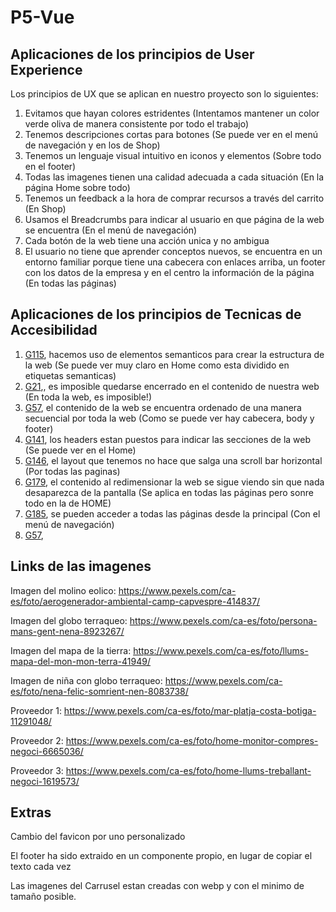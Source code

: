# P5-Vue

## Aplicaciones de los principios de User Experience
Los principios de UX que se aplican en nuestro proyecto son lo siguientes:
<ol>
  <li>Evitamos que hayan colores estridentes (Intentamos mantener un color verde oliva de manera consistente por todo el trabajo)</li>
  <li>Tenemos descripciones cortas para botones (Se puede ver en el menú de navegación y en los de Shop)</li>
  <li>Tenemos un lenguaje visual intuitivo en iconos y elementos (Sobre todo en el footer)</li>
  <li>Todas las imagenes tienen una calidad adecuada a cada situación (En la página Home sobre todo)</li>
  <li>Tenemos un feedback a la hora de comprar recursos a través del carrito (En Shop)</li>
  <li>Usamos el Breadcrumbs para indicar al usuario en que página de la web se encuentra (En el menú de navegación)</li>
  <li>Cada botón de la web tiene una acción unica y no ambigua</li>
  <li>El usuario no tiene que aprender conceptos nuevos, se encuentra en un entorno familiar porque tiene una cabecera con enlaces arriba, un footer con los datos de la empresa y en el centro la información de la página (En todas las páginas)</li>
</ol>

## Aplicaciones de los principios de Tecnicas de Accesibilidad
<ol>
  <li><a href="https://www.w3.org/WAI/WCAG21/Techniques/general/G115" target="_blank">G115</a>, hacemos uso de elementos semanticos para crear la estructura de la web (Se puede ver muy claro en Home como esta dividido en etiquetas semanticas)</li>
  
  <li><a href="https://www.w3.org/WAI/WCAG21/Techniques/general/G21" target="_blank">G21</a>,, es imposible quedarse encerrado en el contenido de nuestra web (En toda la web, es imposible!)</li>
  
  <li><a href="https://www.w3.org/WAI/WCAG21/Techniques/general/G57" target="_blank">G57</a>, el contenido de la web se encuentra ordenado de una manera secuencial por toda la web (Como se puede ver hay cabecera, body y footer)</li>
  
  <li><a href="https://www.w3.org/WAI/WCAG21/Techniques/general/G141" target="_blank">G141</a>, los headers estan puestos para indicar las secciones de la web (Se puede ver en el Home)</li>
  
  <li><a href="https://www.w3.org/WAI/WCAG21/Techniques/general/G146" target="_blank">G146</a>, el layout que tenemos no hace que salga una scroll bar horizontal (Por todas las paginas)</li>
  
  <li><a href="https://www.w3.org/WAI/WCAG21/Techniques/general/G179" target="_blank">G179</a>, el contenido al redimensionar la web se sigue viendo sin que nada desaparezca de la pantalla (Se aplica en todas las páginas pero sonre todo en la de HOME)</li>
  
  <li><a href="https://www.w3.org/WAI/WCAG21/Techniques/general/G185" target="_blank">G185</a>, se pueden acceder a todas las páginas desde la principal (Con el menú de navegación)</li>
  
  <li><a href="https://www.w3.org/WAI/WCAG21/Techniques/general/G57" target="_blank">G57</a>,</li>
</ol>

## Links de las imagenes
Imagen del molino eolico:
https://www.pexels.com/ca-es/foto/aerogenerador-ambiental-camp-capvespre-414837/

Imagen del globo terraqueo:
https://www.pexels.com/ca-es/foto/persona-mans-gent-nena-8923267/

Imagen del mapa de la tierra:
https://www.pexels.com/ca-es/foto/llums-mapa-del-mon-mon-terra-41949/

Imagen de niña con globo terraqueo:
https://www.pexels.com/ca-es/foto/nena-felic-somrient-nen-8083738/

Proveedor 1:
https://www.pexels.com/ca-es/foto/mar-platja-costa-botiga-11291048/

Proveedor 2:
https://www.pexels.com/ca-es/foto/home-monitor-compres-negoci-6665036/

Proveedor 3:
https://www.pexels.com/ca-es/foto/home-llums-treballant-negoci-1619573/

## Extras

Cambio del favicon por uno personalizado

El footer ha sido extraido en un componente propio, en lugar de copiar el texto cada vez

Las imagenes del Carrusel estan creadas con webp y con el minimo de tamaño posible.
